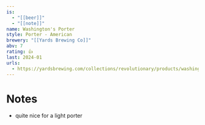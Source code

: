 ```yaml
---
is:
  - "[[beer]]"
  - "[[note]]"
name: Washington's Porter
style: Porter - American
brewery: "[[Yards Brewing Co]]"
abv: 7
rating: 👍
last: 2024-01
urls:
  - https://yardsbrewing.com/collections/revolutionary/products/washingtons-porter
---
```

# Notes
- quite nice for a light porter
